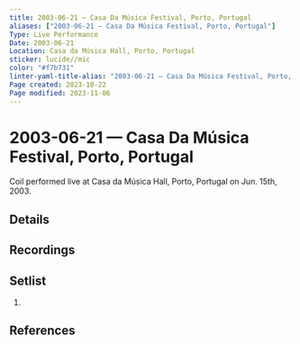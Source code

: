 ```yaml
---
title: 2003-06-21 — Casa Da Música Festival, Porto, Portugal
aliases: ["2003-06-21 — Casa Da Música Festival, Porto, Portugal"]
Type: Live Performance
Date: 2003-06-21
Location: Casa da Música Hall, Porto, Portugal
sticker: lucide//mic
color: "#f7b731"
linter-yaml-title-alias: "2003-06-21 — Casa Da Música Festival, Porto, Portugal"
Page created: 2023-10-22
Page modified: 2023-11-06
---
```


# 2003-06-21 — Casa Da Música Festival, Porto, Portugal

Coil performed live at Casa da Música Hall, Porto, Portugal on Jun. 15th, 2003.

## Details


## Recordings


## Setlist
1.

## References

[^1]: [Entry at Live Coil Archive]()
